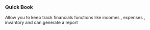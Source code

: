 ### Quick Book ####

Allow you to keep track financials functions like incomes , expenses , invantory and can generate a report
